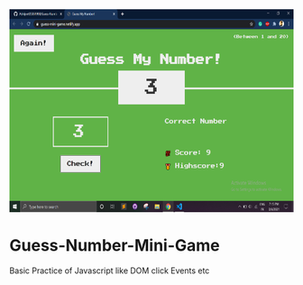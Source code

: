 <img width=1200 height=360 src="https://github.com/Abhijeet05061998/Guess-Number-Mini-Game/blob/main/Screenshot%20(158).png"/>


# Guess-Number-Mini-Game
Basic Practice of Javascript like DOM click Events etc
